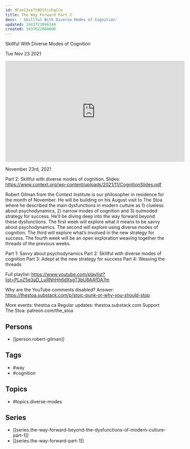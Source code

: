 ```yaml
---
id: dFzeI3xe7tBD3fjvhqCCe
title: The Way Forward Part 2
desc: ' Skillful With Diverse Modes of Cognition'
updated: 1643723096349
created: 1637622000000
---
```



 Skillful With Diverse Modes of Cognition

Tue Nov 23 2021

<iframe width="560" height="315" src="https://www.youtube.com/embed/6xDVANf2vgE" title="The Way Forward Part 2: Skillful With Diverse Modes of Cognition w/ Robert Gilman" frameborder="0" allow="accelerometer; autoplay; clipboard-write; encrypted-media; gyroscope; picture-in-picture" allowfullscreen ></iframe>

November 23rd, 2021

Part 2: Skillful with diverse modes of cognition. 
Slides: https://www.context.org/wp-content/uploads/2021/11/CognitionSlides.pdf

Robert Gilman from the Context Institute is our philosopher in residence for the month of November. He will be building on his August visit to The Stoa where he described the main dysfunctions in modern culture as 1) clueless about psychodynamics, 2) narrow modes of cognition and 3) outmoded strategy for success. He’ll be diving deep into the way forward beyond these dysfunctions. The first week will explore what it means to be savvy about psychodynamics. The second will explore using diverse modes of cognition. The third will explore what’s involved in the new strategy for success. The fourth week will be an open exploration weaving together the threads of the previous weeks.

Part 1: Savvy about psychodynamics
Part 2: Skillful with diverse modes of cognition
Part 3: Adept at the new strategy for success
Part 4: Weaving the threads

Full playlist: https://www.youtube.com/playlist?list=PLoZ5e3aD_LuRNhHh6dXsgT3bU8AAfDA7m

Why are the YouTube comments disabled? Answer: https://thestoa.substack.com/p/stoic-punk-or-why-you-should-stop

More events: thestoa.ca
Regular updates: thestoa.substack.com
Support The Stoa: patreon.com/the_stoa

## Persons

- [[person.robert-gilman]]

## Tags

- #way
- #cognition

## Topics

- #topics.diverse-modes

## Series

- [[series.the-way-forward-beyond-the-dysfunctions-of-modern-culture-part-1]]
- [[series.the-way-forward-part-1]]

